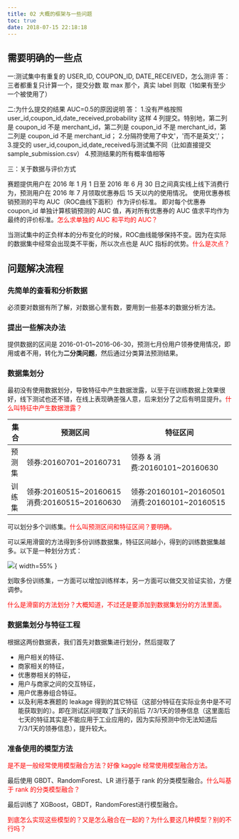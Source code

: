 ```yaml
---
title: 02 大概的框架与一些问题
toc: true
date: 2018-07-15 22:18:18
---
```

## 需要明确的一些点


一:测试集中有重复的 USER_ID, COUPON_ID, DATE_RECEIVED，怎么测评
答：三者都重复只计算一个，提交分数 取 max 那个，真实 label 则取（1如果有至少一个被使用了）

二:为什么提交的结果 AUC=0.5的原因说明
答：
1.没有严格按照 user_id,coupon_id,date_received,probability 这样 4 列提交。特别地，第二列是 coupon_id 不是 merchant_id，第二列是 coupon_id 不是 merchant_id，第二列是 coupon_id 不是 merchant_id；
2.分隔符使用了中文'，'而不是英文','；
3.提交的 user_id,coupon_id,date_received与测试集不同（比如直接提交 sample_submission.csv）
4.预测结果的所有概率值相等

三：关于数据与评价方式

赛题提供用户在 2016 年 1 月 1 日至 2016 年 6 月 30 日之间真实线上线下消费行为，预测用户在 2016 年 7 月领取优惠券后 15 天以内的使用情况。 使用优惠券核销预测的平均 AUC（ROC曲线下面积）作为评价标准。 即对每个优惠券 coupon_id 单独计算核销预测的 AUC 值，再对所有优惠券的 AUC 值求平均作为最终的评价标准。<span style="color:red;">怎么求单独的 AUC 和平均的 AUC？</span>

当测试集中的正负样本的分布变化的时候，ROC曲线能够保持不变。因为在实际的数据集中经常会出现类不平衡，所以次点也是 AUC 指标的优势。<span style="color:red;">什么是次点？</span>



## 问题解决流程

### 先简单的查看和分析数据

必须要对数据有所了解，对数据心里有数，要用到一些基本的数据分析方法。


### 提出一些解决办法

提供数据的区间是 2016-01-01~2016-06-30，预测七月份用户领券使用情况，即用或者不用，转化为**二分类问题**，然后通过分类算法预测结果。



### 数据集划分

最初没有使用数据划分，导致特征中产生数据泄露，以至于在训练数据上效果很好，线下测试也还不错，在线上表现确差强人意，后来划分了之后有明显提升。<span style="color:red;">什么叫特征中产生数据泄露？</span>

| 集合   | 预测区间                                      | 特征区间                                      |
| ------ | --------------------------------------------- | --------------------------------------------- |
| 预测集 | 领券:20160701~20160731                        | 领券 & 消费:20160101~20160630                   |
| 训练集 | 领券:20160515~20160615 消费:20160515~20160630 | 领券:20160101~20160501 消费:20160101~20160515 |

可以划分多个训练集。<span style="color:red;">什么叫预测区间和特征区间？要明确。</span>



可以采用滑窗的方法得到多份训练数据集，特征区间越小，得到的训练数据集越多。以下是一种划分方式：

![](http://images.iterate.site/blog/image/180715/7hK1BD0l1G.png?imageslim){ width=55% }

划取多份训练集，一方面可以增加训练样本，另一方面可以做交叉验证实验，方便调参。

<span style="color:red;">什么是滑窗的方法划分？大概知道，不过还是要添加到数据集划分的方法里面。</span>


### 数据集划分与特征工程

根据这两份数据表，我们首先对数据集进行划分，然后提取了

- 用户相关的特征、
- 商家相关的特征，
- 优惠劵相关的特征，
- 用户与商家之间的交互特征，
- 用户优惠券组合特征。
- 以及利用本赛题的 leakage 得到的其它特征（这部分特征在实际业务中是不可能获取到的）。即在测试区间提取了当天的前后 7/3/1天的领券信息（这里面后七天的特征其实是不能应用于工业应用的，因为实际预测中你无法知道后 7/3/1天的领券信息），提升较大。

### 准备使用的模型方法

<span style="color:red;">是不是一般经常使用模型融合方法？好像 kaggle 经常使用模型融合方法。</span>

最后使用 GBDT、RandomForest、LR 进行基于 rank 的分类模型融合。<span style="color:red;">什么叫基于 rank 的分类模型融合？</span>


最后训练了 XGBoost，GBDT，RandomForest进行模型融合。

<span style="color:red;">到底怎么实现这些模型的？又是怎么融合在一起的？为什么要这几种模型？别的不行吗？</span>

